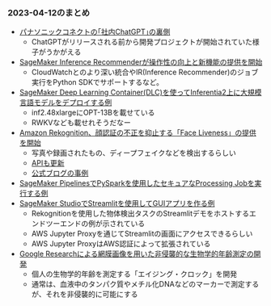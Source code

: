 ### 2023-04-12のまとめ

- [パナソニックコネクトの｢社内ChatGPT｣の裏側](https://www.businessinsider.jp/post-268299)
  - ChatGPTがリリースされる前から開発プロジェクトが開始されていた様子がうかがえる
- [SageMaker Inference Recommenderが操作性の向上と新機能の提供を開始](https://aws.amazon.com/jp/about-aws/whats-new/2023/04/amazon-sagemaker-inference-recommender-new-features/)
  - CloudWatchとのより深い統合やIR(Inference Recommender)のジョブ実行をPython SDKでサポートするなど。
- [SageMaker Deep Learning Container(DLC)を使ってInferentia2上に大規模言語モデルをデプロイする例](https://aws.amazon.com/jp/blogs/machine-learning/deploy-large-language-models-on-aws-inferentia2-using-large-model-inference-containers/)
  - inf2.48xlargeにOPT-13Bを載せている
  - RWKVなども載せれそうだなー
- [Amazon Rekognition、顔認証の不正を抑止する「Face Liveness」の提供を開始](https://aws.amazon.com/jp/about-aws/whats-new/2023/04/amazon-rekognition-face-liveness-deter-fraud-facial-verification/)
  - 写真や録画されたもの、ディープフェイクなどを検出するらしい
  - [APIも更新](https://awsapichanges.info/archive/changes/a99fac-rekognition.html)
  - [公式ブログの事例](https://aws.amazon.com/jp/blogs/machine-learning/detect-real-and-live-users-and-deter-bad-actors-using-amazon-rekognition-face-liveness/)
- [SageMaker PipelinesでPySparkを使用したセキュアなProcessing Jobを実行する例](https://aws.amazon.com/jp/blogs/machine-learning/run-secure-processing-jobs-using-pyspark-in-amazon-sagemaker-pipelines/)
- [SageMaker StudioでStreamlitを使用してGUIアプリを作る例](https://aws.amazon.com/jp/blogs/machine-learning/build-streamlit-apps-in-amazon-sagemaker-studio/)
  - Rekognitionを使用した物体検出タスクのStreamlitデモをホストするエンドツーエンドの例が示されている
  - AWS Jupyter Proxyを通じてStreamlitの画面にアクセスできるらしい
  - AWS Jupyter ProxyはAWS認証によって拡張されている
- [Google Researchによる網膜画像を用いた非侵襲的な生物学的年齢測定の開発](https://ai.googleblog.com/2023/04/developing-aging-clock-using-deep.html)
  - 個人の生物学的年齢を測定する「エイジング・クロック」を開発
  - 通常は、血液中のタンパク質やメチル化DNAなどのマーカーで測定するが、それを非侵襲的に可能にする